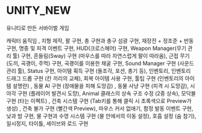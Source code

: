 # UNITY_NEW

유니티로 만든 서바이벌 게임

캐릭터 움직임 , 지형 제작, 팔 구현, 총 구현과 총구 섬광 구현, 재장전 + 정조준 + 반동 구현, 명중 및 피격 이벤트 구현, HUD(크로스헤어) 구현, 
Weapon Manager(무기 관리 툴) 구현, 흔들림(Sway) 구현 (마우스를 따라 자연스럽게 팔이 따라옴), 근접 무기(도끼, 곡괭이, 주먹) 구현, 
곡괭이를 이용한 채굴 구현, Sound Manager 구현 (사운드 관리 툴), Status 구현, 아이템 휙득 구현 (돌조각, 포션, 총기 등), 인벤토리, 인벤토리 드래그 드롭 구현 (칸 끼리의 교체),
회복 아이템 사용 구현, 툴팁 구현 (인벤토리의 아이템 설명란) , 동물 AI 구현 (장애물을 피해 도망감) , 동물 사냥 구현 (피격 시 도망감), 시야각 구현 (플레이어 발견시 도망),
Animal 클래스의 상속 구조 수정 (2중 상속), 모닥불 구현 (타는 이펙트) , 건축 시스템 구현 (Tab키를 통해 클릭 시 초록색으로 Preview가 생성) , 건축 불가 구현 (빨간색 Preview),
마우스 커서 없애기, 함정 발동 이벤트 구현, 낮과 밤 구현, 물 구현과 수영 시스템 구현 (물 안에서의 이동 설정), 호흡 설정 (숨 참기), 일시정지, 타이틀, 세이브와 로드 구현
